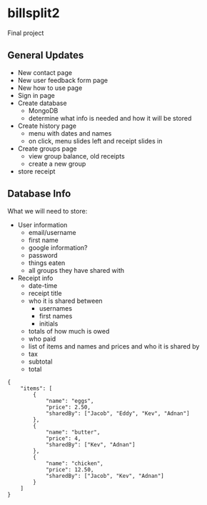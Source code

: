 # billsplit2
Final project
## General Updates
- New contact page
- New user feedback form page
- New how to use page
- Sign in page
- Create database
  - MongoDB
  - determine what info is needed and how it will be stored
- Create history page
  - menu with dates and names
  - on click, menu slides left and receipt slides in
- Create groups page
  - view group balance, old receipts
  - create a new group
- store receipt


## Database Info
What we will need to store:
- User information
  - email/username
  - first name
  - google information?
  - password
  - things eaten
  - all groups they have shared with
- Receipt info
  - date-time
  - receipt title
  - who it is shared between
    - usernames
    - first names
    - initials
  - totals of how much is owed
  - who paid
  - list of items and names and prices and who it is shared by
  - tax
  - subtotal
  - total
 
```
{
	"items": [
	  	{
			"name": "eggs",
			"price": 2.50,
			"sharedBy": ["Jacob", "Eddy", "Kev", "Adnan"]
		},
		{
			"name": "butter",
			"price": 4,
			"sharedBy": ["Kev", "Adnan"]
		},
		{
			"name": "chicken",
			"price": 12.50,
			"sharedBy": ["Jacob", "Kev", "Adnan"]
		}
	]
}
```
